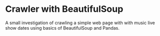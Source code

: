 # Crawler with BeautifulSoup

A small investigation of crawling a simple web page with with music live show dates using basics of BeautifulSoup and Pandas.
